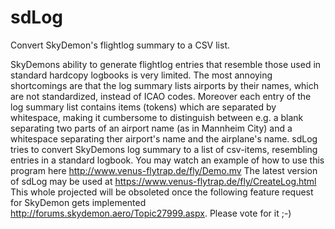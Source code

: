 # sdLog
Convert SkyDemon's flightlog summary to a CSV list.

SkyDemons ability to generate flightlog entries that resemble those used in standard hardcopy logbooks is very limited. The most annoying shortcomings are that the log summary lists airports by their names, which are not standardized, instead of ICAO codes. Moreover each entry of the log summary list contains items (tokens) which are separated by whitespace, making it cumbersome to distinguish between e.g. a blank separating two parts of an airport name (as in Mannheim City) and a whitespace separating ther airport's name and the airplane's name. sdLog tries to convert SkyDemons log summary to a list of csv-items, resembling entries in a standard logbook.
You may watch an example of how to use this program here http://www.venus-flytrap.de/fly/Demo.mv
The latest version of sdLog may be used at https://www.venus-flytrap.de/fly/CreateLog.html
This whole projected will be obsoleted once the following feature request for SkyDemon gets implemented http://forums.skydemon.aero/Topic27999.aspx. Please vote for it ;-)
